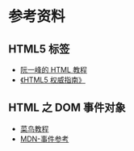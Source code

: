 # 参考资料

## HTML5 标签

- [阮一峰的 HTML 教程](https://wangdoc.com/html/)
- [《HTML5 权威指南》](https://book.douban.com/subject/25786074/)

## HTML 之 DOM 事件对象

- [菜鸟教程](https://www.runoob.com/jsref/dom-obj-event.html)
- [MDN-事件参考](https://developer.mozilla.org/zh-CN/docs/Web/Events)
